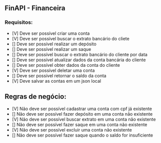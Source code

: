## FinAPI - Financeira

### Requisitos:
- [V] Deve ser possível criar uma conta
- [V] Deve ser possível buscar o extrato bancário do cliete
- [] Deve ser possível realizar um depósito
- [] Deve ser possível realizar um saque
- [] Deve ser possível buscar o extrato bancário do cliente por data
- [] Deve ser possível atualizar dados da conta bancária do cliente
- [] Deve ser possível obter dados da conta do cliente
- [V] Deve ser possível deletar uma conta
- [] Deve ser possível retornar o saldo da conta
- [V] Deve salvar as contas em um json local

## Regras de negócio:
- [V] Não deve ser possível cadastrar uma conta com cpf já existente
- [] Não deve ser possível fazer depósito em uma conta não existente
- [V] Não deve ser possível buscar extrato em uma conta não existente
- [] Não deve ser possível fazer saque em uma conta não existente
- [V] Não deve ser possível excluir uma conta não existente
- [] Não deve ser possível fazer saque quando o saldo for insuficiente